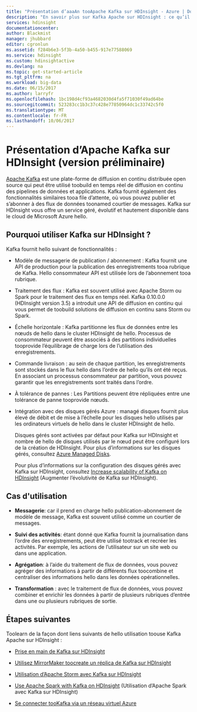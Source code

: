 ```yaml
---
title: "Présentation d’aaaAn tooApache Kafka sur HDInsight - Azure | Documents Microsoft"
description: "En savoir plus sur Kafka Apache sur HDInsight : ce qu’il est, ce qu’il fait et où les exemples toofind et la prise en main des informations."
services: hdinsight
documentationcenter: 
author: Blackmist
manager: jhubbard
editor: cgronlun
ms.assetid: f284b6e3-5f3b-4a50-b455-917e77588069
ms.service: hdinsight
ms.custom: hdinsightactive
ms.devlang: na
ms.topic: get-started-article
ms.tgt_pltfrm: na
ms.workload: big-data
ms.date: 06/15/2017
ms.author: larryfr
ms.openlocfilehash: 1bc198d4cf93a4682030d4fa5f71030f49ad64be
ms.sourcegitcommit: 523283cc1b3c37c428e77850964dc1c33742c5f0
ms.translationtype: MT
ms.contentlocale: fr-FR
ms.lasthandoff: 10/06/2017
---
```

# <a name="introducing-apache-kafka-on-hdinsight-preview"></a>Présentation d’Apache Kafka sur HDInsight (version préliminaire)

[Apache Kafka](https://kafka.apache.org) est une plate-forme de diffusion en continu distribuée open source qui peut être utilisé toobuild en temps réel de diffusion en continu des pipelines de données et applications. Kafka fournit également des fonctionnalités similaires tooa file d’attente, où vous pouvez publier et s’abonner à des flux de données toonamed courtier de messages. Kafka sur HDInsight vous offre un service géré, évolutif et hautement disponible dans le cloud de Microsoft Azure hello.

## <a name="why-use-kafka-on-hdinsight"></a>Pourquoi utiliser Kafka sur HDInsight ?

Kafka fournit hello suivant de fonctionnalités :

* Modèle de messagerie de publication / abonnement : Kafka fournit une API de production pour la publication des enregistrements tooa rubrique de Kafka. Hello consommateur API est utilisée lors de l’abonnement tooa rubrique.

* Traitement des flux : Kafka est souvent utilisé avec Apache Storm ou Spark pour le traitement des flux en temps réel. Kafka 0.10.0.0 (HDInsight version 3.5) a introduit une API de diffusion en continu qui vous permet de toobuild solutions de diffusion en continu sans Storm ou Spark.

* Échelle horizontale : Kafka partitionne les flux de données entre les nœuds de hello dans le cluster HDInsight de hello. Processus de consommateur peuvent être associés à des partitions individuelles tooprovide l’équilibrage de charge lors de l’utilisation des enregistrements.

* Commande livraison : au sein de chaque partition, les enregistrements sont stockés dans le flux hello dans l’ordre de hello qu’ils ont été reçus. En associant un processus consommateur par partition, vous pouvez garantir que les enregistrements sont traités dans l’ordre.

* À tolérance de pannes : Les Partitions peuvent être répliquées entre une tolérance de panne tooprovide nœuds.

* Intégration avec des disques gérés Azure : managé disques fournit plus élevé de débit et de mise à l’échelle pour les disques hello utilisés par les ordinateurs virtuels de hello dans le cluster HDInsight de hello.

    Disques gérés sont activées par défaut pour Kafka sur HDInsight et nombre de hello de disques utilisés par le nœud peut être configuré lors de la création de HDInsight. Pour plus d’informations sur les disques gérés, consultez [Azure Managed Disks](../virtual-machines/windows/managed-disks-overview.md).

    Pour plus d’informations sur la configuration des disques gérés avec Kafka sur HDInsight, consultez [Increase scalability of Kafka on HDInsight](hdinsight-apache-kafka-scalability.md) (Augmenter l’évolutivité de Kafka sur HDInsight).

## <a name="use-cases"></a>Cas d'utilisation

* **Messagerie**: car il prend en charge hello publication-abonnement de modèle de message, Kafka est souvent utilisé comme un courtier de messages.

* **Suivi des activités**: étant donné que Kafka fournit la journalisation dans l’ordre des enregistrements, peut être utilisé tootrack et recréer les activités. Par exemple, les actions de l’utilisateur sur un site web ou dans une application.

* **Agrégation**: à l’aide du traitement de flux de données, vous pouvez agréger des informations à partir de différents flux toocombine et centraliser des informations hello dans les données opérationnelles.

* **Transformation** : avec le traitement de flux de données, vous pouvez combiner et enrichir les données à partir de plusieurs rubriques d’entrée dans une ou plusieurs rubriques de sortie.

## <a name="next-steps"></a>Étapes suivantes

Toolearn de la façon dont liens suivants de hello utilisation toouse Kafka Apache sur HDInsight :

* [Prise en main de Kafka sur HDInsight](hdinsight-apache-kafka-get-started.md)

* [Utilisez MirrorMaker toocreate un réplica de Kafka sur HDInsight](hdinsight-apache-kafka-mirroring.md)

* [Utilisation d’Apache Storm avec Kafka sur HDInsight](hdinsight-apache-storm-with-kafka.md)

* [Use Apache Spark with Kafka on HDInsight](hdinsight-apache-spark-with-kafka.md) (Utilisation d’Apache Spark avec Kafka sur HDInsight)

* [Se connecter tooKafka via un réseau virtuel Azure](hdinsight-apache-kafka-connect-vpn-gateway.md)
